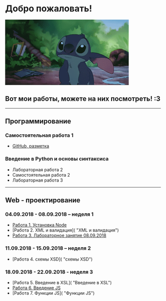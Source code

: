  # Добро пожаловать!

![Привет!](giphy.gif 'Рад тебя видеть!')

## Вот мои работы, можете на них посмотреть! :3

---

## Программирование

### Самостоятельная работа 1
+ [GitHub, разметка](https://github.com/MozartArthur/Programming/blob/master/SM1.md 'GitHub, разметка')

### Введение в Python и основы синтаксиса
+ Лабораторная работа 2 
+ Самостоятельная работа 2 
+ Лабораторная работа 3

---

## Web - проектирование

### 04.09.2018 - 08.09.2018 – неделя 1

+  [Работа 1. Установка Node](https://github.com/MozartArthur/Web/blob/master/work1.node.md "Установка Node")
+  [Работа 2. XML и валидация]( "XML и валидация")
+  [Работа 3. Лабораторное занятие 08.09.2018](https://github.com/MozartArthur/Web/blob/master/08-09-2018.md "Лабораторное занятие 08.09.2018")

### 11.09.2018 - 15.09.2018 – неделя 2

+  [Работа 4. схемы XSD]( "схемы XSD")

### 18.09.2018 - 22.09.2018 - неделя 3

+  [Работа 5. Введение в XSL]( "Введение в XSL")
+  [Работа 6. Введение JS](https://github.com/MozartArthur/Web/blob/master/22-09-2018(1).md "Введение JS")
+  [Работа 7. Функции JS]( "Функции JS")


    

